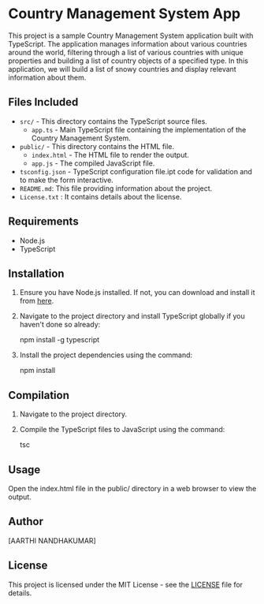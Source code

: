 # Country Management System App

This project is a sample Country Management System application built with TypeScript. The application manages information about various countries around the world, filtering through a list of various countries with unique properties and building a list of country objects of a specified type. In this application, we will build a list of snowy countries and display relevant information about them.

## Files Included

- `src/` - This directory contains the TypeScript source files.
  - `app.ts` - Main TypeScript file containing the implementation of the Country Management System.
- `public/` - This directory contains the HTML file.
  - `index.html` - The HTML file to render the output.
  - `app.js` - The compiled JavaScript file.
- `tsconfig.json` - TypeScript configuration file.ipt code for validation and to make the form interactive.
- `README.md`: This file providing information about the project.
- `License.txt` : It contains details about the license.

## Requirements

- Node.js
- TypeScript

## Installation

1. Ensure you have Node.js installed. If not, you can download and install it from [here](https://nodejs.org/en/download).

2. Navigate to the project directory and install TypeScript globally if you haven't done so already:

   npm install -g typescript

3. Install the project dependencies using the command:
   
   npm install

## Compilation

1. Navigate to the project directory.

2. Compile the TypeScript files to JavaScript using the command:
   
   tsc

## Usage

Open the index.html file in the public/ directory in a web browser to view the output.


## Author

[AARTHI NANDHAKUMAR]

## License

This project is licensed under the MIT License - see the [LICENSE](License.txt) file for details.
